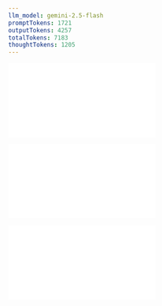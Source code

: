 ```yaml
---
llm_model: gemini-2.5-flash
promptTokens: 1721
outputTokens: 4257
totalTokens: 7183
thoughtTokens: 1205
---
```


![@](steps/prompt.40f64f48.md)

![@](steps/file.6fd52424.md)

![@](steps/response.d14b7b61.md)